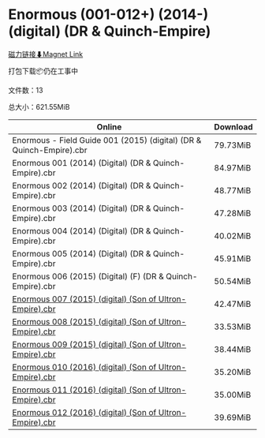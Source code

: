 # Enormous (001-012+) (2014-) (digital) (DR & Quinch-Empire)

[磁力链接⬇Magnet Link](magnet:?xt=urn:btih:84248d04c3ab5bad01907d803ed585fe9552f33d&dn=Enormous%20%28001-012%2B%29%20%282014-%29%20%28digital%29%20%28DR%20%26%20Quinch-Empire%29)

打包下载📦仍在工事中

文件数：13

总大小：621.55MiB

Online | Download
--- | ---
Enormous - Field Guide 001 (2015) (digital) (DR & Quinch-Empire).cbr | 79.73MiB
Enormous 001 (2014) (Digital) (DR & Quinch-Empire).cbr | 84.97MiB
Enormous 002 (2014) (Digital) (DR & Quinch-Empire).cbr | 48.77MiB
Enormous 003 (2014) (Digital) (DR & Quinch-Empire).cbr | 47.28MiB
Enormous 004 (2014) (Digital) (DR & Quinch-Empire).cbr | 40.02MiB
Enormous 005 (2014) (Digital) (DR & Quinch-Empire).cbr | 45.91MiB
Enormous 006 (2015) (Digital) (F) (DR & Quinch-Empire).cbr | 50.54MiB
[Enormous 007 (2015) (digital) (Son of Ultron-Empire).cbr](https://github.com/alicewish/markdown/blob/master/comic/Enormous-007-2015-digital-Son-of-Ultron-Empire-cbr.md) | 42.47MiB
[Enormous 008 (2015) (digital) (Son of Ultron-Empire).cbr](https://github.com/alicewish/markdown/blob/master/comic/Enormous-008-2015-digital-Son-of-Ultron-Empire-cbr.md) | 33.53MiB
[Enormous 009 (2015) (digital) (Son of Ultron-Empire).cbr](https://github.com/alicewish/markdown/blob/master/comic/Enormous-009-2015-digital-Son-of-Ultron-Empire-cbr.md) | 38.44MiB
[Enormous 010 (2016) (digital) (Son of Ultron-Empire).cbr](https://github.com/alicewish/markdown/blob/master/comic/Enormous-010-2016-digital-Son-of-Ultron-Empire-cbr.md) | 35.20MiB
[Enormous 011 (2016) (digital) (Son of Ultron-Empire).cbr](https://github.com/alicewish/markdown/blob/master/comic/Enormous-011-2016-digital-Son-of-Ultron-Empire-cbr.md) | 35.00MiB
[Enormous 012 (2016) (digital) (Son of Ultron-Empire).cbr](https://github.com/alicewish/markdown/blob/master/comic/Enormous-012-2016-digital-Son-of-Ultron-Empire-cbr.md) | 39.69MiB
